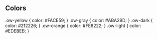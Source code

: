 
## Colors
.ow-yellow { color: #FACE59; }
.ow-gray { color: #ABA29D; }
.ow-dark { color: #212226; }
.ow-orange { color: #FE8222; }
.ow-light { color: #EDEBEB; }